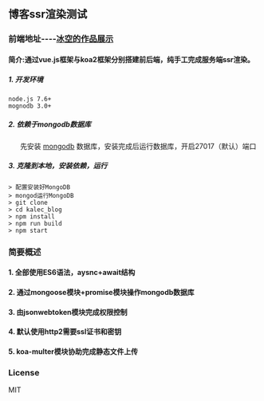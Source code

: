 
## 博客ssr渲染测试
### 前端地址----[冰空的作品展示](https://www.kalecgos.top)

#### 简介:通过vue.js框架与koa2框架分别搭建前后端，纯手工完成服务端ssr渲染。


##### 1. 开发环境
```
node.js 7.6+
mognodb 3.0+
```
##### 2. 依赖于mongodb数据库
       先安装 [mongodb](https://www.mongodb.com/) 数据库，安装完成后运行数据库，开启27017（默认）端口
##### 3. 克隆到本地，安装依赖，运行
```
> 配置安装好MongoDB
> mongod运行MongoDB
> git clone 
> cd kalec_blog
> npm install 
> npm run build
> npm start
```
### 简要概述

#### 1. 全部使用ES6语法，aysnc+await结构
#### 2. 通过mongoose模块+promise模块操作mongodb数据库
#### 3. 由jsonwebtoken模块完成权限控制
#### 4. 默认使用http2需要ssl证书和密钥
#### 5. koa-multer模块协助完成静态文件上传



### License
MIT
